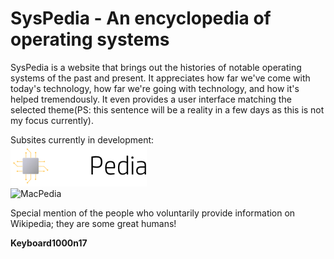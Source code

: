 # SysPedia - An encyclopedia of operating systems

SysPedia is a website that brings out the histories of notable operating systems of the past and present. It appreciates how far we've come with today's technology, how far we're going with technology, and how it's helped tremendously. It even provides a user interface matching the selected theme(PS: this sentence will be a reality in a few days as this is not my focus currently).

Subsites currently in development:  
![WinPedia](./src/WinPedia/Images/WinPedia-logo.svg)  
![MacPedia](./src/MacPedia/Images/MacPedia-logo.svg)

Special mention of the people who voluntarily provide information on Wikipedia; they are some great humans!

**Keyboard1000n17**
